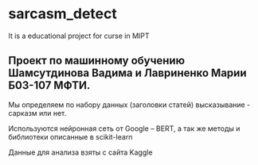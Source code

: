 # sarcasm_detect
It is a educational project for curse in MIPT 

## Проект по машинному обучению Шамсутдинова Вадима и Лавриненко Марии Б03-107 МФТИ. 
Мы определяем по набору данных (заголовки статей) высказывание - сарказм или нет.

Используются нейронная сеть от Google – BERT, а так же методы и библиотеки описанные в scikit-learn

Данные для анализа взяты с сайта Kaggle
